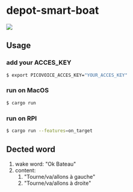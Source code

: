 # depot-smart-boat

![](./.img/gui.gif)

## Usage 

### add your ACCES_KEY

```bash
$ export PICOVOICE_ACCES_KEY="YOUR_ACCES_KEY"
```

### run on MacOS

```bash
$ cargo run 
```

### run on RPI

```bash
$ cargo run --features=on_target
```

## Dected word 

1. wake word: "Ok Bateau"
2. content:
    1. "Tourne/va/allons à gauche"
    2. "Tourne/va/allons à droite"
